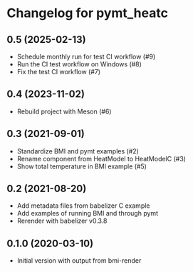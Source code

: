 # Changelog for pymt_heatc

## 0.5 (2025-02-13)

- Schedule monthly run for test CI workflow (#9)
- Run the CI test workflow on Windows (#8)
- Fix the test CI workflow (#7)


## 0.4 (2023-11-02)

- Rebuild project with Meson (#6)


## 0.3 (2021-09-01)

- Standardize BMI and pymt examples (#2)
- Rename component from HeatModel to HeatModelC (#3)
- Show total temperature in BMI example (#5)


## 0.2 (2021-08-20)

- Add metadata files from babelizer C example
- Add examples of running BMI and through pymt
- Rerender with babelizer v0.3.8


## 0.1.0 (2020-03-10)

- Initial version with output from bmi-render
